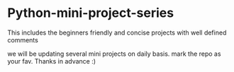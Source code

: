 # Python-mini-project-series
This includes the beginners friendly and concise projects with well defined comments


we will be updating several mini projects on daily basis.
mark the repo as your fav.
Thanks in advance :)
